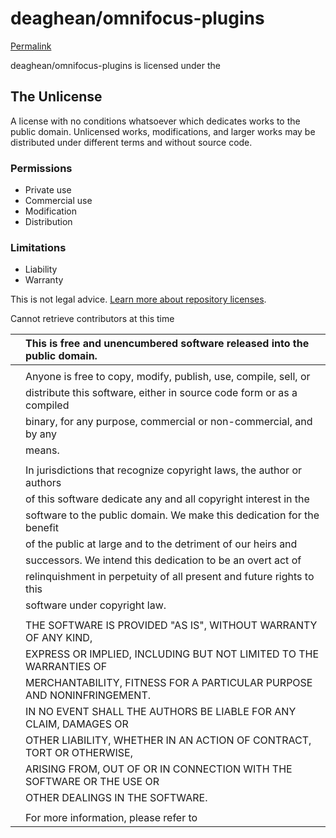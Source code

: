 # deaghean/omnifocus-plugins

[Permalink](https://github.com/deaghean/omnifocus-plugins/blob/c775cc1c9f4f9195a8e0a713d9038f05f51d3c25/LICENSE)

 deaghean/omnifocus-plugins is licensed under the

## The Unlicense

A license with no conditions whatsoever which dedicates works to the public domain. Unlicensed works, modifications, and larger works may be distributed under different terms and without source code.

### Permissions

*  Private use
*  Commercial use
*  Modification
*  Distribution

### Limitations

*  Liability
*  Warranty

 This is not legal advice. [Learn more about repository licenses](https://docs.github.com/articles/licensing-a-repository/#disclaimer).

Cannot retrieve contributors at this time

|  | This is free and unencumbered software released into the public domain. |
| :--- | :--- |
|  |  |
|  | Anyone is free to copy, modify, publish, use, compile, sell, or |
|  | distribute this software, either in source code form or as a compiled |
|  | binary, for any purpose, commercial or non-commercial, and by any |
|  | means. |
|  |  |
|  | In jurisdictions that recognize copyright laws, the author or authors |
|  | of this software dedicate any and all copyright interest in the |
|  | software to the public domain. We make this dedication for the benefit |
|  | of the public at large and to the detriment of our heirs and |
|  | successors. We intend this dedication to be an overt act of |
|  | relinquishment in perpetuity of all present and future rights to this |
|  | software under copyright law. |
|  |  |
|  | THE SOFTWARE IS PROVIDED "AS IS", WITHOUT WARRANTY OF ANY KIND, |
|  | EXPRESS OR IMPLIED, INCLUDING BUT NOT LIMITED TO THE WARRANTIES OF |
|  | MERCHANTABILITY, FITNESS FOR A PARTICULAR PURPOSE AND NONINFRINGEMENT. |
|  | IN NO EVENT SHALL THE AUTHORS BE LIABLE FOR ANY CLAIM, DAMAGES OR |
|  | OTHER LIABILITY, WHETHER IN AN ACTION OF CONTRACT, TORT OR OTHERWISE, |
|  | ARISING FROM, OUT OF OR IN CONNECTION WITH THE SOFTWARE OR THE USE OR |
|  | OTHER DEALINGS IN THE SOFTWARE. |
|  |  |
|  | For more information, please refer to |

